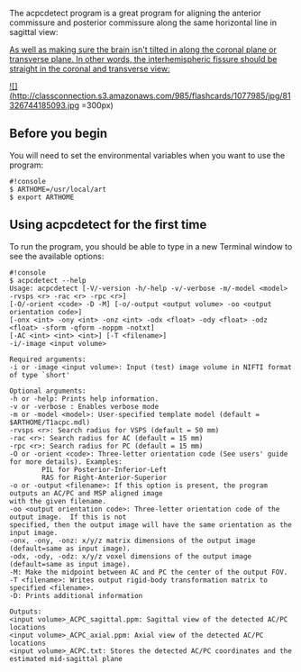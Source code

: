 The acpcdetect program is a great program for aligning the anterior commissure and posterior commissure along the same horizontal line in sagittal view:

<a href="ttp://classconnection.s3.amazonaws.com/925/flashcards/1329925/png/2011-08-13_23271313318867635-1425D8484BE3E3AD7B8.png" style="width: 200px;"/>

As well as making sure the brain isn't tilted in along the coronal plane or transverse plane. In other words, the interhemispheric fissure should be straight in the coronal and transverse view:

![](http://classconnection.s3.amazonaws.com/985/flashcards/1077985/jpg/81326744185093.jpg =300px)

## Before you begin

You will need to set the environmental variables when you want to use the program:

```
#!console
$ ARTHOME=/usr/local/art
$ export ARTHOME
```

## Using acpcdetect for the first time

To run the program, you should be able to type in a new Terminal window to see the available options:

```
#!console
$ acpcdetect --help
Usage: acpcdetect [-V/-version -h/-help -v/-verbose -m/-model <model> -rvsps <r> -rac <r> -rpc <r>]
[-O/-orient <code> -D -M] [-o/-output <output volume> -oo <output orientation code>]
[-onx <int> -ony <int> -onz <int> -odx <float> -ody <float> -odz <float> -sform -qform -noppm -notxt]
[-AC <int> <int> <int>] [-T <filename>]
-i/-image <input volume>

Required arguments:
-i or -image <input volume>: Input (test) image volume in NIFTI format of type `short'

Optional arguments:
-h or -help: Prints help information.
-v or -verbose : Enables verbose mode
-m or -model <model>: User-specified template model (default = $ARTHOME/T1acpc.mdl)
-rvsps <r>: Search radius for VSPS (default = 50 mm)
-rac <r>: Search radius for AC (default = 15 mm)
-rpc <r>: Search radius for PC (default = 15 mm)
-O or -orient <code>: Three-letter orientation code (See users' guide for more details). Examples:
		PIL for Posterior-Inferior-Left
		RAS for Right-Anterior-Superior
-o or -output <filename>: If this option is present, the program outputs an AC/PC and MSP aligned image
with the given filename.
-oo <output orientation code>: Three-letter orientation code of the output image.  If this is not
specified, then the output image will have the same orientation as the input image.
-onx, -ony, -onz: x/y/z matrix dimensions of the output image (default=same as input image).
-odx, -ody, -odz: x/y/z voxel dimensions of the output image (default=same as input image).
-M: Make the midpoint between AC and PC the center of the output FOV.
-T <filename>: Writes output rigid-body transformation matrix to specified <filename>.
-D: Prints additional information

Outputs:
<input volume>_ACPC_sagittal.ppm: Sagittal view of the detected AC/PC locations
<input volume>_ACPC_axial.ppm: Axial view of the detected AC/PC locations
<input volume>_ACPC.txt: Stores the detected AC/PC coordinates and the estimated mid-sagittal plane
```
